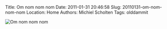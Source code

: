 Title: Om nom nom nom
Date: 2011-01-31 20:46:58
Slug: 20110131-om-nom-nom-nom
Location: Home
Authors: Michiel Scholten
Tags: olddammit

<div class="content-image"><div><img src="http://dammit.nl/images/content/omnomnomnom.gif" alt="Om nom nom nom" title="Om nom nom nom" /></div></div>
<br style="clear: both;" />